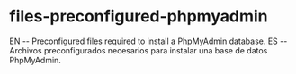 # files-preconfigured-phpmyadmin
   EN -- Preconfigured files required to install a PhpMyAdmin database.
   ES -- Archivos preconfigurados necesarios para instalar una base de datos PhpMyAdmin.
